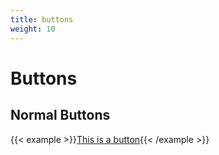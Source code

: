 ```yaml
---
title: buttons
weight: 10
---
```


# Buttons

## Normal Buttons

{{< example >}}<a href="#" class="btn">This is a button</a>{{< /example >}}
